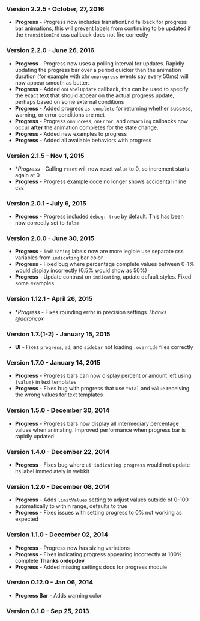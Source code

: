 ### Version 2.2.5 - October, 27, 2016

- **Progress** - Progress now includes transitionEnd failback for progress bar animations, this will prevent labels from continuing to be updated if the `transitionEnd` css callback does not fire correctly

### Version 2.2.0 - June 26, 2016

- **Progress** - Progress now uses a polling interval for updates. Rapidly updating the progress bar over a period quicker than the animation duration (for example with xhr `onprogress` events say every 50ms) will now appear smooth as butter.
- **Progress** - Added `onLabelUpdate` callback, this can be used to specify the exact text that should appear on the actual progress update, perhaps based on some external conditions
- **Progress** - Added progress `is complete` for returning whether success, warning, or error conditions are met
- **Progress** - Progress `onSuccess`, `onError`, and `onWarning` callbacks now occur **after** the animation completes for the state change.
- **Progress** - Added new examples to progress
- **Progress** - Added all available behaviors with progress

### Version 2.1.5 - Nov 1, 2015

- **Progress* - Calling `reset` will now reset `value` to 0, so increment starts again at 0
- **Progress** - Progress example code no longer shows accidental inline css

### Version 2.0.1 - July 6, 2015

- **Progress** - Progress included `debug: true` by default. This has been now correctly set to `false`

### Version 2.0.0 - June 30, 2015

- **Progress** - `indicating` labels now are more legible use separate css variables from `indicating` bar color
- **Progress** - Fixed bug where percentage complete values between 0-1% would display incorrectly (0.5% would show as 50%)
- **Progress** - Update contrast on `indicating`, update default styles. Fixed some examples

### Version 1.12.1 - April 26, 2015

- **Progress* - Fixes rounding error in precision settings *Thanks @aaroncox*

### Version 1.7.(1-2) - January 15, 2015

- **UI** - Fixes `progress`, `ad`, and `sidebar` not loading `.override` files correctly

### Version 1.7.0 - January 14, 2015

- **Progress** - Progress bars can now display percent or amount left using `{value}` in text templates
- **Progress** - Fixes bug with progress that use ``total`` and ``value`` receiving the wrong values for text templates

### Version 1.5.0 - December 30, 2014

- **Progress** - Progress bars now display all intermediary percentage values when animating. Improved performance when progress bar is rapidly updated.

### Version 1.4.0 - December 22, 2014

- **Progress** - Fixes bug where ``ui indicating progress`` would not update its label immediately in webkit

### Version 1.2.0 - December 08, 2014

- **Progress** - Adds ``limitValues`` setting to adjust values outside of 0-100 automatically to within range, defaults to true
- **Progress** - Fixes issues with setting progress to 0% not working as expected

### Version 1.1.0 - December 02, 2014

- **Progress** - Progress now has sizing variations
- **Progress** - Fixes indicating progress appearing incorrectly at 100% complete **Thanks ordepdev**
- **Progress** - Added missing settings docs for progress module

### Version 0.12.0 - Jan 06, 2014

- **Progress Bar** - Adds warning color

### Version 0.1.0 - Sep 25, 2013
